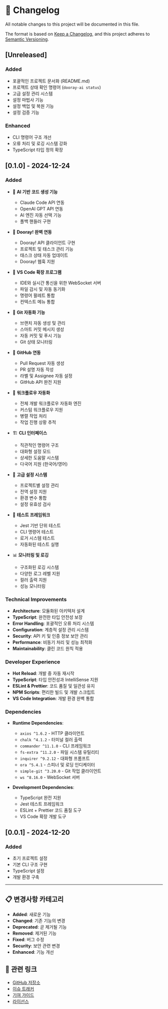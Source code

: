 # 📝 Changelog

All notable changes to this project will be documented in this file.

The format is based on [Keep a Changelog](https://keepachangelog.com/en/1.0.0/),
and this project adheres to [Semantic Versioning](https://semver.org/spec/v2.0.0.html).

## [Unreleased]

### Added
- 포괄적인 프로젝트 문서화 (README.md)
- 프로젝트 상태 확인 명령어 (`dooray-ai status`)
- 고급 설정 관리 시스템
- 설정 마법사 기능
- 설정 백업 및 복원 기능
- 설정 검증 기능

### Enhanced
- CLI 명령어 구조 개선
- 오류 처리 및 로깅 시스템 강화
- TypeScript 타입 정의 확장

## [0.1.0] - 2024-12-24

### Added
- 🎯 **AI 기반 코드 생성 기능**
  - Claude Code API 연동
  - OpenAI GPT API 연동
  - AI 엔진 자동 선택 기능
  - 폴백 핸들러 구현

- 🔗 **Dooray! 완벽 연동**
  - Dooray! API 클라이언트 구현
  - 프로젝트 및 태스크 관리 기능
  - 태스크 상태 자동 업데이트
  - Dooray! 웹훅 지원

- 🎨 **VS Code 확장 프로그램**
  - IDE와 실시간 통신을 위한 WebSocket 서버
  - 파일 감시 및 자동 동기화
  - 명령어 팔레트 통합
  - 컨텍스트 메뉴 통합

- 🌿 **Git 자동화 기능**
  - 브랜치 자동 생성 및 관리
  - 스마트 커밋 메시지 생성
  - 자동 커밋 및 푸시 기능
  - Git 상태 모니터링

- 📝 **GitHub 연동**
  - Pull Request 자동 생성
  - PR 설명 자동 작성
  - 라벨 및 Assignee 자동 설정
  - GitHub API 완전 지원

- 🔄 **워크플로우 자동화**
  - 전체 개발 워크플로우 자동화 엔진
  - 커스텀 워크플로우 지원
  - 병렬 작업 처리
  - 작업 진행 상황 추적

- 🏗️ **CLI 인터페이스**
  - 직관적인 명령어 구조
  - 대화형 설정 모드
  - 상세한 도움말 시스템
  - 다국어 지원 (한국어/영어)

- 🔧 **고급 설정 시스템**
  - 프로젝트별 설정 관리
  - 전역 설정 지원
  - 환경 변수 통합
  - 설정 유효성 검사

- 🧪 **테스트 프레임워크**
  - Jest 기반 단위 테스트
  - CLI 명령어 테스트
  - 로거 시스템 테스트
  - 자동화된 테스트 실행

- 📊 **모니터링 및 로깅**
  - 구조화된 로깅 시스템
  - 다양한 로그 레벨 지원
  - 컬러 출력 지원
  - 성능 모니터링

### Technical Improvements
- **Architecture**: 모듈화된 아키텍처 설계
- **TypeScript**: 완전한 타입 안전성 보장
- **Error Handling**: 포괄적인 오류 처리 시스템
- **Configuration**: 계층적 설정 관리 시스템
- **Security**: API 키 및 인증 정보 보안 관리
- **Performance**: 비동기 처리 및 성능 최적화
- **Maintainability**: 클린 코드 원칙 적용

### Developer Experience
- **Hot Reload**: 개발 중 자동 재시작
- **TypeScript**: 타입 안전성과 IntelliSense 지원
- **ESLint & Prettier**: 코드 품질 및 일관성 유지
- **NPM Scripts**: 편리한 빌드 및 개발 스크립트
- **VS Code Integration**: 개발 환경 완벽 통합

### Dependencies
- **Runtime Dependencies**:
  - `axios ^1.6.2` - HTTP 클라이언트
  - `chalk ^4.1.2` - 터미널 컬러 출력
  - `commander ^11.1.0` - CLI 프레임워크
  - `fs-extra ^11.2.0` - 파일 시스템 유틸리티
  - `inquirer ^9.2.12` - 대화형 프롬프트
  - `ora ^5.4.1` - 스피너 및 로딩 인디케이터
  - `simple-git ^3.20.0` - Git 작업 클라이언트
  - `ws ^8.16.0` - WebSocket 서버

- **Development Dependencies**:
  - TypeScript 완전 지원
  - Jest 테스트 프레임워크
  - ESLint + Prettier 코드 품질 도구
  - VS Code 확장 개발 도구

## [0.0.1] - 2024-12-20

### Added
- 초기 프로젝트 설정
- 기본 CLI 구조 구현
- TypeScript 설정
- 개발 환경 구축

---

## 📋 변경사항 카테고리

- **Added**: 새로운 기능
- **Changed**: 기존 기능의 변경
- **Deprecated**: 곧 제거될 기능
- **Removed**: 제거된 기능
- **Fixed**: 버그 수정
- **Security**: 보안 관련 변경
- **Enhanced**: 기능 개선

## 🔗 관련 링크

- [GitHub 저장소](https://github.com/your-username/dooray-ai)
- [이슈 트래커](https://github.com/your-username/dooray-ai/issues)
- [기여 가이드](CONTRIBUTING.md)
- [라이선스](LICENSE) 